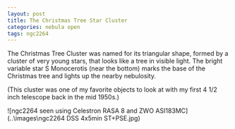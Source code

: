 ```yaml
---
layout: post
title: The Christmas Tree Star Cluster
categories: nebula open
tags: ngc2264
---
```

The Christmas Tree Cluster was named for its triangular shape, formed by a cluster of very young stars,  that looks like a tree in visible light. The bright variable star S Monocerotis (near the bottom) marks the base of the Christmas tree and lights up the nearby nebulosity.

(This cluster was one of my favorite objects to look at with my first 4 1/2 inch telescope back in the mid 1950s.)

![ngc2264 seen using Celestron RASA 8 and ZWO ASI183MC](..\images\ngc2264 DSS 4x5min ST+PSE.jpg)